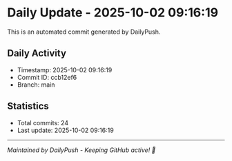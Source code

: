 # Daily Update - 2025-10-02 09:16:19

This is an automated commit generated by DailyPush.

## Daily Activity
- Timestamp: 2025-10-02 09:16:19
- Commit ID: ccb12ef6
- Branch: main

## Statistics
- Total commits: 24
- Last update: 2025-10-02 09:16:19

---
*Maintained by DailyPush - Keeping GitHub active! 🚀*
